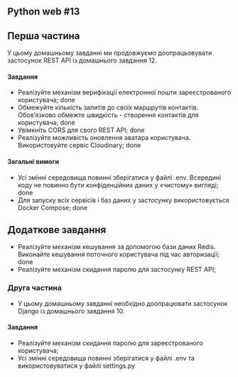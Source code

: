 ## Python web #13

## Перша частина

У цьому домашньому завданні ми продовжуємо доопрацьовувати застосунок REST API із домашнього завдання 12.

#### Завдання

  - Реалізуйте механізм верифікації електронної пошти зареєстрованого користувача; done
  - Обмежуйте кількість запитів до своїх маршрутів контактів. Обов’язково обмежте швидкість - створення контактів для користувача; done
  - Увімкніть CORS для свого REST API; done
  - Реалізуйте можливість оновлення аватара користувача. Використовуйте сервіс Cloudinary; done

#### Загальні вимоги

  - Усі змінні середовища повинні зберігатися у файлі .env. Всередині коду не повинно бути конфіденційних даних у «чистому» вигляді; done
  - Для запуску всіх сервісів і баз даних у застосунку використовується Docker Compose; done

## Додаткове завдання

  - Реалізуйте механізм кешування за допомогою бази даних Redis. Виконайте кешування поточного користувача під час авторизації; done 
  - Реалізуйте механізм скидання паролю для застосунку REST API;

### Друга частина

  - У цьому домашньому завданні необхідно доопрацювати застосунок Django із домашнього завдання 10.

#### Завдання

  - Реалізуйте механізм скидання паролю для зареєстрованого користувача;
  - Усі змінні середовища повинні зберігатися у файлі .env та використовуватися у файлі settings.py